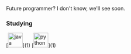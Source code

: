 Future programmer? I don't know, we'll see soon.


<h3 align="left">Studying</h3>
[<img src='https://cdn.jsdelivr.net/npm/simple-icons@3.0.1/icons/java.svg' alt='java' height='40'>](1)
[<img src='https://cdn.jsdelivr.net/npm/simple-icons@3.0.1/icons/python.svg' alt='python' height='40'>](1)  
